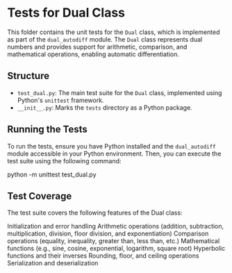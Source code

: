 # Tests for Dual Class

This folder contains the unit tests for the `Dual` class, which is implemented as part of the `dual_autodiff` module. The `Dual` class represents dual numbers and provides support for arithmetic, comparison, and mathematical operations, enabling automatic differentiation.

## Structure

- `test_dual.py`: The main test suite for the `Dual` class, implemented using Python's `unittest` framework.
- `__init__.py`: Marks the `tests` directory as a Python package.


## Running the Tests

To run the tests, ensure you have Python installed and the `dual_autodiff` module accessible in your Python environment. Then, you can execute the test suite using the following command:

python -m unittest test_dual.py

## Test Coverage

The test suite covers the following features of the Dual class:

Initialization and error handling
Arithmetic operations (addition, subtraction, multiplication, division, floor division, and exponentiation)
Comparison operations (equality, inequality, greater than, less than, etc.)
Mathematical functions (e.g., sine, cosine, exponential, logarithm, square root)
Hyperbolic functions and their inverses
Rounding, floor, and ceiling operations
Serialization and deserialization